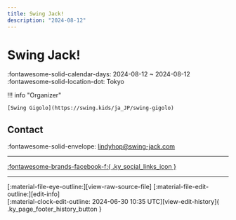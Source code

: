 ```yaml
---
title: Swing Jack!
description: "2024-08-12"
---
```


# Swing Jack! 

:fontawesome-solid-calendar-days: 2024-08-12 ~ 2024-08-12  
:fontawesome-solid-location-dot: Tokyo  

!!! info "Organizer"

    [Swing Gigolo](https://swing.kids/ja_JP/swing-gigolo)  

## Contact

:fontawesome-solid-envelope: <lindyhop@swing-jack.com>  

---

 [:fontawesome-brands-facebook-f:{ .ky_social_links_icon }](https://www.facebook.com/events/s/swing-jack-vol188/7387342054655829)

---

<div class="ky_page_footer" markdown>
<div class="ky_page_footer_trailing" markdown="span">
[:material-file-eye-outline:][view-raw-source-file]
[:material-file-edit-outline:][edit-info]
</div>
<div class="ky_page_footer_leading" markdown="span">
[:material-clock-edit-outline: 2024-06-30 10:35 UTC][view-edit-history]{ .ky_page_footer_history_button }
</div>
</div>

[view-raw-source-file]: https://github.com/swingdance/events/blob/main/2024/ja_JP/swing-jack-2024.json "View Raw Source File"
[edit-info]: https://github.com/swingdance/events/issues/new?assignees=&labels=update+event&projects=&template=03-update_entity.yml&title=Update%20Event%3A%202024%2Fja_JP%20%E2%80%A2%20Swing%20Jack%21&region=ja_JP&year=2024&id=swing-jack-2024&name=Swing%20Jack%21&org_id=swing-gigolo "Edit Info"

[view-edit-history]: https://github.com/swingdance/events/commits/main/2024/ja_JP/swing-jack-2024.json "View Edit History"
